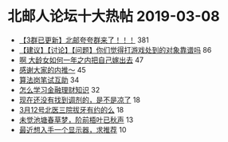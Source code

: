 # 北邮人论坛十大热帖 2019-03-08

- [【3群已更新】北邮夸夸群来了！！！](https://bbs.byr.cn/article/Picture/3238076) 381
- [【建议】【讨论】【问题】你们觉得打游戏处到的对象靠谱吗](https://bbs.byr.cn/article/Friends/1914473) 86
- [啊 大龄女如何一年之内把自己嫁出去](https://bbs.byr.cn/article/Feeling/3103219) 47
- [感谢大家的内推～](https://bbs.byr.cn/article/Job/2019229) 45
- [算法岗笔试互助](https://bbs.byr.cn/article/Talking/6102057) 34
- [怎么学习金融理财知识](https://bbs.byr.cn/article/StudyShare/190162) 32
- [现在还没有找到调剂的，是不是凉了](https://bbs.byr.cn/article/AimGraduate/1159211) 18
- [3月12号北医三院拔牙有约的么](https://bbs.byr.cn/article/Health/216086) 18
- [未觉池塘春草梦，阶前梧叶已秋声](https://bbs.byr.cn/article/Poetry/32607) 13
- [最近想入手一个显示器，求推荐](https://bbs.byr.cn/article/DigiLife/307344) 10



